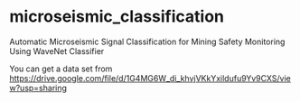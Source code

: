 # microseismic_classification
Automatic Microseismic Signal Classification for Mining Safety Monitoring Using WaveNet Classifier

You can get a data set from https://drive.google.com/file/d/1G4MG6W_di_khvjVKkYxildufu9Yv9CXS/view?usp=sharing
